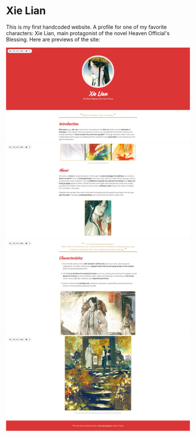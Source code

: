 # Xie Lian
This is my first handcoded website. A profile for one of my favorite characters: Xie Lian, main protagonist of the novel Heaven Official's Blessing.
Here are previews of the site:

![Xie Lian Page Preview #1](website-preview01.png "Preview #1")
![Xie Lian Page Preview #2](website-preview02.png "Preview #2")
![Xie Lian Page Preview #3](website-preview03.png "Preview #3")
![Xie Lian Page Preview #4](website-preview04.png "Preview #4")
